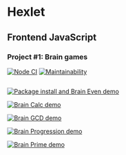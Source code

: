 # Hexlet

## Frontend JavaScript

### Project #1: Brain games

[![Node CI](https://github.com/alekseyvlivanov/frontend-project-lvl1/workflows/Node%20CI/badge.svg)](https://github.com/alekseyvlivanov/frontend-project-lvl1/actions)
[![Maintainability](https://api.codeclimate.com/v1/badges/a99a88d28ad37a79dbf6/maintainability)](https://codeclimate.com/github/codeclimate/codeclimate/maintainability)

##

[![Package install and Brain Even demo](https://asciinema.org/a/D5QGjE8teZWvCHscRBg0Cig9J.svg)](https://asciinema.org/a/D5QGjE8teZWvCHscRBg0Cig9J)

[![Brain Calc demo](https://asciinema.org/a/U76XJox0zwUfjil4ygXc3L4oV.svg)](https://asciinema.org/a/U76XJox0zwUfjil4ygXc3L4oV)

[![Brain GCD demo](https://asciinema.org/a/SlNg9zwdbHhzPcKT5HpF071qV.svg)](https://asciinema.org/a/SlNg9zwdbHhzPcKT5HpF071qV)

[![Brain Progression demo](https://asciinema.org/a/Z7TkJHYG4O6qW9K3lAcPzu6kD.svg)](https://asciinema.org/a/Z7TkJHYG4O6qW9K3lAcPzu6kD)

[![Brain Prime demo](https://asciinema.org/a/BuTiseBhz5f34rg2SXfiFbSKe.svg)](https://asciinema.org/a/BuTiseBhz5f34rg2SXfiFbSKe)
